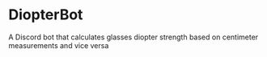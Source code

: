 # DiopterBot
A Discord bot that calculates glasses diopter strength based on centimeter measurements and vice versa

